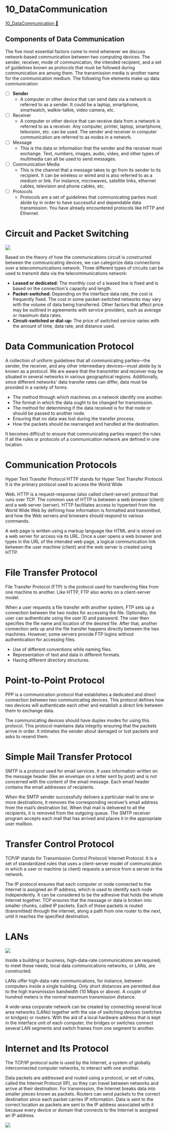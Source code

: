 # 10_DataCommunication

[10_DataCommunication &#128279;](https://alison.com/topic/learn/145594/data-communication)

## Components of Data Communication

The five most essential factors come to mind whenever we discuss network-based communication between two computing devices. The sender, receiver, mode of communication, the intended recipient, and a set of guidelines known as protocols that must be followed during communication are among them. The transmission media is another name for the communication medium. The following five elements make up data communication:

- [ ] **Sender**
  - A computer or other device that can send data via a network is referred to as a sender. It could be a laptop, smartphone, smartwatch, walkie-talkie, video camera, etc.
- [ ] Receiver
  - A computer or other device that can receive data from a network is referred to as a receiver. Any computer, printer, laptop, smartphone, television, etc. can be used. The sender and receiver in computer communication are referred to as nodes in a network.
- [ ] Message
  - This is the data or information that the sender and the receiver must exchange. Text, numbers, images, audio, video, and other types of multimedia can all be used to send messages.
- [ ] Communication Media
  - This is the channel that a message takes to go from its sender to its recipient. It can be wireless or wired and is also referred to as a medium or link. For instance, microwaves, satellite links, ethernet cables, television and phone cables, etc.
- [ ] Protocols
  - Protocols are a set of guidelines that communicating parties must abide by in order to have successful and dependable data transmission. You have already encountered protocols like HTTP and Ethernet.

# Circuit and Packet Switching

![](https://courseware-assets.alison.com/public/published/14861/images/16811047601428190009.jpeg)

Based on the theory of how the communications circuit is constructed between the communicating devices, we can categorize data connections over a telecommunications network. Three different types of circuits can be used to transmit data via the telecommunications network:

- **Leased or dedicated:** The monthly cost of a leased line is fixed and is based on the connection's capacity and length.
- **Packet-switched:** Depending on the interface data rate, the cost is frequently fixed. The cost in some packet-switched networks may vary with the volume of data being transferred. Other factors that affect price may be outlined in agreements with service providers, such as average or maximum data rates.
- **Circuit-switched or dial-up:** The price of switched service varies with the amount of time, data rate, and distance used.

# Data Communication Protocol

A collection of uniform guidelines that all communicating parties—the sender, the receiver, and any other intermediary devices—must abide by is known as a protocol. We are aware that the transmitter and receiver may be situated in several networks in various geographical regions. Additionally, since different networks' data transfer rates can differ, data must be provided in a variety of forms.

- The method through which machines on a network identify one another.
- The format in which the data ought to be changed for transmission.
- The method for determining if the data received is for that node or should be passed to another node.
- Ensuring that no data was lost during the transfer process.
- How the packets should be rearranged and handled at the destination.

It becomes difficult to ensure that communicating parties respect the rules if all the rules or protocols of a communication network are defined in one location.

# Communication Protocols

Hyper Text Transfer Protocol
HTTP stands for Hyper Text Transfer Protocol. It is the primary protocol used to access the World Wide

Web. HTTP is a request-response (also called client-server) protocol that runs over TCP. The common use of HTTP is between a web browser (client) and a web server (server). HTTP facilitates access to hypertext from the World Wide Web by defining how information is formatted and transmitted, and how the Web servers and browsers should respond to various commands.

A web page is written using a markup language like HTML and is stored on a web server for access via its URL. Once a user opens a web browser and types in the URL of the intended web page, a logical communication link between the user machine (client) and the web server is created using HTTP.

# File Transfer Protocol

File Transfer Protocol (FTP) is the protocol used for transferring files from one machine to another. Like HTTP, FTP also works on a client-server model.

When a user requests a file transfer with another system, FTP sets up a connection between the two nodes for accessing the file. Optionally, the user can authenticate using the user ID and password. The user then specifies the file name and location of the desired file. After that, another connection sets up and the file transfer happens directly between the two machines. However, some servers provide FTP logins without authentication for accessing files.

- Use of different conventions while naming files.
- Representation of text and data in different formats.
- Having different directory structures.

# Point-to-Point Protocol

PPP is a communication protocol that establishes a dedicated and direct connection between two communicating devices. This protocol defines how two devices will authenticate each other and establish a direct link between them to exchange data.

The communicating devices should have duplex modes for using this protocol. This protocol maintains data integrity ensuring that the packets arrive in order. It intimates the sender about damaged or lost packets and asks to resend them.

# Simple Mail Transfer Protocol

SMTP is a protocol used for email services. It uses information written on the message header (like an envelope on a letter sent by post) and is not concerned with the content of the email message. Each email header contains the email addresses of recipients.

When the SMTP sender successfully delivers a particular mail to one or more destinations, it removes the corresponding receiver’s email address from the mail’s destination list. When that mail is delivered to all the recipients, it is removed from the outgoing queue. The SMTP receiver program accepts each mail that has arrived and places it in the appropriate user mailbox.

# Transfer Control Protocol

TCP/IP stands for Transmission Control Protocol/ Internet Protocol. It is a set of standardized rules that uses a client-server model of communication in which a user or machine (a client) requests a service from a server in the network.

The IP protocol ensures that each computer or node connected to the Internet is assigned an IP address, which is used to identify each node independently. It can be considered to be the adhesive that holds the whole Internet together. TCP ensures that the message or data is broken into smaller chunks, called IP packets. Each of these packets is routed (transmitted) through the internet, along a path from one router to the next, until it reaches the specified destination.

# LANs

![](https://courseware-assets.alison.com/public/published/14861/images/1681105388146400397.jpeg)

Inside a building or business, high-data-rate communications are required; to meet these needs, local data communications networks, or LANs, are constructed.

LANs offer high-data-rate communications, for instance, between computers inside a single building. Only short distances are permitted due to the high transmission bandwidth (10 Mbps or above). A couple of hundred meters is the normal maximum transmission distance.

A wide-area corporate network can be created by connecting several local area networks (LANs) together with the use of switching devices (switches or bridges) or routers. With the aid of a local hardware address that is kept in the interface unit of each computer, the bridges or switches connect several LAN segments and switch frames from one segment to another.

# Internet and Its Protocol

The TCP/IP protocol suite is used by the Internet, a system of globally interconnected computer networks, to interact with one another.

Data packets are addressed and routed using a protocol, or set of rules, called the Internet Protocol (IP), so they can travel between networks and arrive at their destination. For transmission, the Internet breaks data into smaller pieces known as packets. Routers can send packets to the correct destination since each packet carries IP information. Data is sent to the correct location as packets are sent to the IP address associated with it because every device or domain that connects to the Internet is assigned an IP address.

![](https://courseware-assets.alison.com/public/published/14861/images/1681105556260993365.jpeg)
